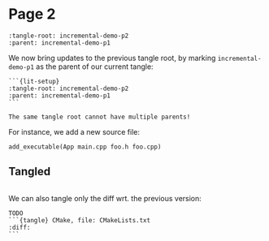 Page 2
======

```{lit-setup}
:tangle-root: incremental-demo-p2
:parent: incremental-demo-p1
```

We now bring updates to the previous tangle root, by marking `incremental-demo-p1` as the parent of our current tangle:

````
```{lit-setup}
:tangle-root: incremental-demo-p2
:parent: incremental-demo-p1
```
````

```{warning}
The same tangle root cannot have multiple parents!
```

For instance, we add a new source file:

```{lit} CMake, Define target (replace)
add_executable(App main.cpp foo.h foo.cpp)
```

Tangled
-------

```{tangle} CMake, file: CMakeLists.txt
```

We can also tangle only the diff wrt. the previous version:

````
TODO
```{tangle} CMake, file: CMakeLists.txt
:diff:
```
````
